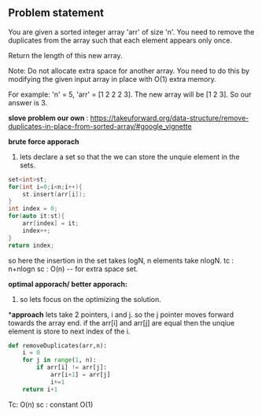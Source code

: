 ## Problem statement

You are given a sorted integer array 'arr' of size 'n'.
You need to remove the duplicates from the array such that each element appears only once.

Return the length of this new array.

Note:
Do not allocate extra space for another array. You need to do this by modifying the given input array in place with O(1) extra memory. 


For example:
'n' = 5, 'arr' = [1 2 2 2 3].
The new array will be [1 2 3].
So our answer is 3.

**slove problem our own** : https://takeuforward.org/data-structure/remove-duplicates-in-place-from-sorted-array/#google_vignette

**brute force apporach**
1. lets declare a set so that the we can store the unquie element in the sets.

```cpp
set<int>st;
for(int i=0;i<n;i++){
    st.insert(arr[i]);
}
int index = 0;
for(auto it:st){
    arr[index] = it;
    index++;
}
return index;
```
so here the insertion in the set takes logN, n elements take nlogN. 
tc : n+nlogn
sc : O(n) -- for extra space set. 

**optimal apporach/ better apporach:** 
1. so lets focus on the optimizing the solution. 

***approach**
lets take 2 pointers, i and j. so the j pointer moves forward towards the array end. 
if the arr[i] and arr[j] are equal then the unqiue element is store to next index of the i. 

```python
def removeDuplicates(arr,n):
    i = 0 
    for j in range(1, n):
        if arr[i] != arr[j]:
            arr[i+1] = arr[j]
            i+=1
    return i+1
```

Tc: O(n)
sc : constant O(1)

